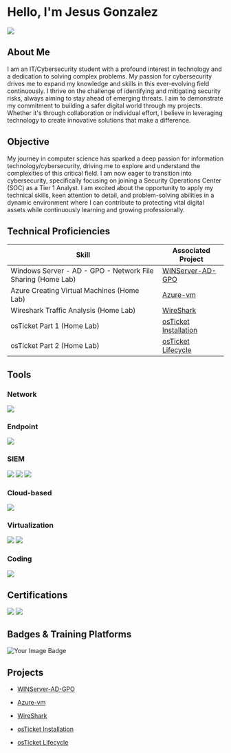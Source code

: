 # Hello, I'm Jesus Gonzalez
<a href="https://linkedin.com/in/jesusmgg"><img src="https://img.shields.io/badge/-LinkedIn-0072b1?&style=for-the-badge&logo=linkedin&logoColor=white" /></a>

## About Me

I am an IT/Cybersecurity student with a profound interest in technology and a dedication to solving complex problems. My passion for cybersecurity drives me to expand my knowledge and skills in this ever-evolving field continuously. I thrive on the challenge of identifying and mitigating security risks, always aiming to stay ahead of emerging threats. I aim to demonstrate my commitment to building a safer digital world through my projects. Whether it's through collaboration or individual effort, I believe in leveraging technology to create innovative solutions that make a difference.

## Objective

My journey in computer science has sparked a deep passion for information technology/cybersecurity, driving me to explore and understand the complexities of this critical field. I am now eager to transition into cybersecurity, specifically focusing on joining a Security Operations Center (SOC) as a Tier 1 Analyst. I am excited about the opportunity to apply my technical skills, keen attention to detail, and problem-solving abilities in a dynamic environment where I can contribute to protecting vital digital assets while continuously learning and growing professionally.

## Technical Proficiencies

| Skill                                         | Associated Project         |
|-----------------------------------------------|----------------------------|
| Windows Server - AD - GPO - Network File Sharing (Home Lab) | <a href="https://github.com/JG-CYBERTECH/WINDOWS-SERVER---ACTIVE-DIRECTORY">WINServer-AD-GPO</a>|
| Azure Creating Virtual Machines (Home Lab) | <a href="https://github.com/JG-CYBERTECH/Azure-vm">Azure-vm</a>|
| Wireshark Traffic Analysis (Home Lab) | <a href="https://github.com/JG-CYBERTECH/WireShark">WireShark</a> |
| osTicket Part 1 (Home Lab) | <a href="https://github.com/JG-CYBERTECH/osTicket-Installation">osTicket Installation</a>|
| osTicket Part 2 (Home Lab) | <a href="https://github.com/JG-CYBERTECH/osTicket-Lifecycle">osTicket Lifecycle</a>|

## Tools

### Network
<div>
    <img src="https://img.shields.io/badge/-Wireshark-1679A7?&style=for-the-badge&logo=Wireshark&logoColor=white" />
</div>

### Endpoint
<div>
    <img src="https://img.shields.io/badge/-Microsoft_Defender_for_Endpoint-00A4EF?&style=for-the-badge&logo=Microsoft&logoColor=white" />
</div>

### SIEM
<div>
    <img src="https://img.shields.io/badge/-Microsoft_Sentinel-0078D4?&style=for-the-badge&logo=Microsoft&logoColor=white" />
    <img src="https://img.shields.io/badge/-Splunk-000000?&style=for-the-badge&logo=Splunk&logoColor=white" />
     <img src="https://img.shields.io/badge/-Elastic-005571?&style=for-the-badge&logo=elastic&logoColor=white" />
</div>

### Cloud-based
</div>
    <img src="https://img.shields.io/badge/-Azure-0078D4?style=for-the-badge&logo=Microsoft-Azure&logoColor=white" /> 
</div>

### Virtualization
</div>
    <p>
    <img src="https://img.shields.io/badge/-VirtualBox-183A61?style=for-the-badge&logo=VirtualBox&logoColor=white" /> 
    <img src="https://img.shields.io/badge/-VMware-607078?style=for-the-badge&logo=VMware&logoColor=white" />
</p>

</div>

### Coding
</div>
    <img src="https://img.shields.io/badge/-Python-3776AB?&style=for-the-badge&logo=Python&logoColor=white" />
</div>

## Certifications
<div>
    <img src="https://img.shields.io/badge/-Google%20Cybersecurity%20Certificate-4285F4?&style=for-the-badge&logo=Coursera&logoColor=white" /> 
    <img src="https://img.shields.io/badge/-A%2B-4D4D4D?&style=for-the-badge&logo=CompTIA&logoColor=white" />
</div>

## Badges & Training Platforms
</div>
<img src="https://tryhackme-badges.s3.amazonaws.com/MJ.CYBER.png" alt="Your Image Badge" />
</div>

## Projects
- <a href="https://github.com/JG-CYBERTECH/WINDOWS-SERVER---ACTIVE-DIRECTORY">WINServer-AD-GPO</a>

- <a href="https://github.com/JG-CYBERTECH/Azure-vm">Azure-vm</a>

-  <a href="https://github.com/JG-CYBERTECH/WireShark">WireShark</a>

- <a href="https://github.com/JG-CYBERTECH/osTicket-Installation">osTicket Installation</a>

- <a href="https://github.com/JG-CYBERTECH/osTicket-Lifecycle">osTicket Lifecycle</a>


